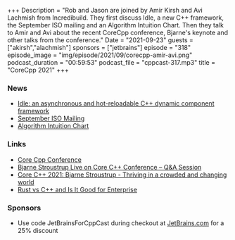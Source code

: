 +++
Description = "Rob and Jason are joined by Amir Kirsh and Avi Lachmish from Incredibuild. They first discuss Idle, a new C++ framework, the September ISO mailing and an Algorithm Intuition Chart. Then they talk to Amir and Avi about the recent CoreCpp conference, Bjarne's keynote and other talks from the conference."
Date = "2021-09-23"
guests = ["akirsh","alachmish"]
sponsors = ["jetbrains"]
episode = "318"
episode_image = "img/episode/2021/09/corecpp-amir-avi.png"
podcast_duration = "00:59:53"
podcast_file = "cppcast-317.mp3"
title = "CoreCpp 2021"
+++

### News ###

 - [Idle: an asynchronous and hot-reloadable C++ dynamic component framework](https://github.com/Naios/idle)
 - [September ISO Mailing](http://www.open-std.org/jtc1/sc22/wg21/docs/papers/2021/#mailing2021-09)
 - [Algorithm Intuition Chart](https://original.fileswhatever.net/algorithms.php)

### Links ###

 - [Core Cpp Conference](https://corecpp.org/)
 - [Bjarne Stroustrup Live on Core C++ Conference – Q&A Session](https://www.incredibuild.com/blog/bjarne-stroustrup-live-on-core-c-conference-qa-session)
 - [Core C++ 2021: Bjarne Stroustrup - Thriving in a crowded and changing world](https://www.youtube.com/watch?v=Q7HcwDE3lsU)
 - [Rust vs C++ and Is It Good for Enterprise](https://www.incredibuild.com/blog/rust-vs-c-and-is-it-good-for-enterprise)

### Sponsors ###

- Use code JetBrainsForCppCast during checkout at [JetBrains.com](https://jb.gg/cppcast) for a 25% discount
